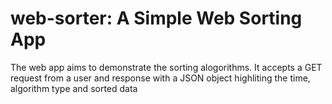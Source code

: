 # web-sorter: A Simple Web Sorting App
The web app aims to demonstrate the sorting alogorithms. It accepts a GET request from a user and response with a JSON object highliting the time, algorithm type and sorted data
